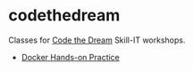 # codethedream

Classes for [Code the Dream](https://codethedream.org/) Skill-IT workshops.


 - [Docker Hands-on Practice](https://github.com/josecastillolema/codethedream/blob/main/lab01-docker.md)
